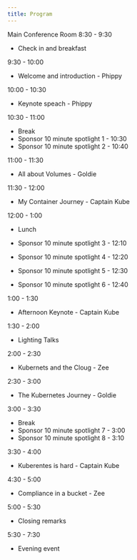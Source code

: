 ```yaml
---
title: Program
---
```

Main Conference Room 
8:30 - 9:30

* Check in and breakfast

9:30 - 10:00

* Welcome and introduction - Phippy

10:00  - 10:30 

* Keynote speach - Phippy

10:30 - 11:00 

* Break 
* Sponsor 10 minute spotlight 1 - 10:30 
* Sponsor 10 minute spotlight 2 - 10:40 

11:00 - 11:30

* All about Volumes - Goldie

11:30 - 12:00

* My Container Journey - Captain Kube

12:00 - 1:00

* Lunch 

* Sponsor 10 minute spotlight 3 - 12:10
* Sponsor 10 minute spotlight 4 - 12:20 
* Sponsor 10 minute spotlight 5 - 12:30
* Sponsor 10 minute spotlight 6 - 12:40

1:00 - 1:30

* Afternoon Keynote - Captain Kube

1:30 - 2:00 

* Lighting Talks

2:00 - 2:30 

* Kubernets and the Cloug - Zee

2:30 - 3:00 

* The Kubernetes Journey - Goldie

3:00 - 3:30

* Break
* Sponsor 10 minute spotlight 7 - 3:00
* Sponsor 10 minute spotlight 8 - 3:10

3:30 - 4:00

* Kuberentes is hard - Captain Kube

4:30 - 5:00

* Compliance in a bucket - Zee

5:00 - 5:30

* Closing remarks

5:30 - 7:30

* Evening event


